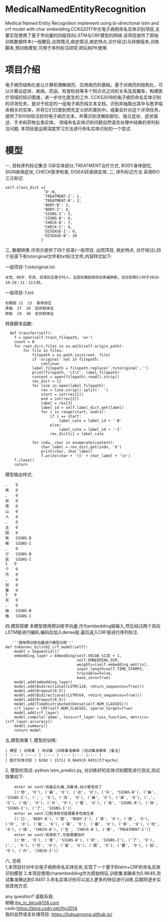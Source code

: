 # MedicalNamedEntityRecognition
Medical Named Entity Recognition implement using bi-directional lstm and crf  model with char embedding.CCKS2017中文电子病例命名实体识别项目,主要实现使用了基于字向量的四层双向LSTM与CRF模型的网络.该项目提供了原始训练数据样本(一般醒目,出院情况,病史情况,病史特点,诊疗经过)与转换版本,训练脚本,预训练模型,可用于序列标注研究.把玩和PK使用.

# 项目介绍
电子病历结构化是让计算机理解病历、应用病历的基础。基于对病历的结构化，可以计算出症状、疾病、药品、检查检验等多个知识点之间的关系及其概率，构建医疗领域的知识图谱，进一步优化医生的工作.
CCKS2018的电子病历命名实体识别的评测任务，是对于给定的一组电子病历纯文本文档，识别并抽取出其中与医学临床相关的实体，并将它们归类到预先定义好的类别中。组委会针对这个评测任务，提供了600份标注好的电子病历文本，共需识别含解剖部位、独立症状、症状描述、手术和药物五类实体。
领域命名实体识别问题自然语言处理中经典的序列标注问题, 本项目是运用深度学习方法进行命名实体识别的一个尝试.

# 模型
一, 目标序列标记集合
    O非实体部分,TREATMENT治疗方式, BODY身体部位, SIGN疾病症状, CHECK医学检查, DISEASE疾病实体,
二, 序列标记方法
    采用BIO三元标记


    self.class_dict ={
                     'O':0,
                     'TREATMENT-I': 1,
                     'TREATMENT-B': 2,
                     'BODY-B': 3,
                     'BODY-I': 4,
                     'SIGNS-I': 5,
                     'SIGNS-B': 6,
                     'CHECK-B': 7,
                     'CHECK-I': 8,
                     'DISEASE-I': 9,
                     'DISEASE-B': 10
                    }



三, 数据转换
    评测方提供了四个目录(一般项目, 出院项目, 病史特点, 诊疗经过),四个目录下有txtoriginal文件和txt标注文件,内容样式如下:

一般项目-1.txtoriginal.txt

    女性，88岁，农民，双滦区应营子村人，主因右髋部摔伤后疼痛肿胀，活动受限5小时于2016-10-29；11：12入院。
一般项目-1.txt:

    右髋部	21	23	身体部位
    疼痛	27	28	症状和体征
    肿胀	29	30	症状和体征

转换脚本函数:

      def transfer(self):
        f = open(self.train_filepath, 'w+')
        count = 0
        for root,dirs,files in os.walk(self.origin_path):
            for file in files:
                filepath = os.path.join(root, file)
                if 'original' not in filepath:
                    continue
                label_filepath = filepath.replace('.txtoriginal','')
                print(filepath, '\t\t', label_filepath)
                content = open(filepath).read().strip()
                res_dict = {}
                for line in open(label_filepath):
                    res = line.strip().split('	')
                    start = int(res[1])
                    end = int(res[2])
                    label = res[3]
                    label_id = self.label_dict.get(label)
                    for i in range(start, end+1):
                        if i == start:
                            label_cate = label_id + '-B'
                        else:
                            label_cate = label_id + '-I'
                        res_dict[i] = label_cate

                for indx, char in enumerate(content):
                    char_label = res_dict.get(indx, 'O')
                    print(char, char_label)
                    f.write(char + '\t' + char_label + '\n')
        f.close()
        return

模型输出样式:

    ，	O
    男	O
    ，	O
    双	O
    塔	O
    山	O
    人	O
    ，	O
    主	O
    因	O
    咳	SIGNS-B
    嗽	SIGNS-I
    、	O
    少	SIGNS-B
    痰	SIGNS-I
    1	O
    个	O
    月	O
    ，	O
    加	O
    重	O
    3	O
    天	O
    ，	O
    抽	SIGNS-B
    搐	SIGNS-I


四,模型搭建
   本模型使用预训练字向量,作为embedding层输入,然后经过两个双向LSTM层进行编码,编码后加入dense层,最后送入CRF层进行序列标注.

       '''使用预训练向量进行模型训练'''
    def tokenvec_bilstm2_crf_model(self):
        model = Sequential()
        embedding_layer = Embedding(self.VOCAB_SIZE + 1,
                                    self.EMBEDDING_DIM,
                                    weights=[self.embedding_matrix],
                                    input_length=self.TIME_STAMPS,
                                    trainable=False,
                                    mask_zero=True)
        model.add(embedding_layer)
        model.add(Bidirectional(LSTM(128, return_sequences=True)))
        model.add(Dropout(0.5))
        model.add(Bidirectional(LSTM(64, return_sequences=True)))
        model.add(Dropout(0.5))
        model.add(TimeDistributed(Dense(self.NUM_CLASSES)))
        crf_layer = CRF(self.NUM_CLASSES, sparse_target=True)
        model.add(crf_layer)
        model.compile('adam', loss=crf_layer.loss_function, metrics=[crf_layer.accuracy])
        model.summary()
        return model


五,模型效果
1, 模型的训练:

    | 模型 | 训练集 | 测试集 |训练集准确率 |测试集准确率 |备注|
    | :--- | :---: | :---: | :--- |:--- |:--- |
    | 医疗实体识别 | 6268 | 1571| 0.9649|0.8451|5个epcho|


2, 模型的测试:
    python lstm_predict.py, 对训练好的实体识别模型进行测试,测试效果如下:

        enter an sent:他最近头痛,流鼻涕,估计是发烧了
        [('他', 'O'), ('最', 'O'), ('近', 'O'), ('头', 'SIGNS-B'), ('痛', 'SIGNS-I'), (',', 'O'), ('流', 'O'), ('鼻', 'O'), ('涕', 'O'), (',', 'O'), ('估', 'O'), ('计', 'O'), ('是', 'O'), ('发', 'SIGNS-B'), ('烧', 'SIGNS-I'), ('了', 'SIGNS-I')]
        enter an sent:口腔溃疡可能需要多吃维生素
        [('口', 'BODY-B'), ('腔', 'BODY-I'), ('溃', 'O'), ('疡', 'O'), ('可', 'O'), ('能', 'O'), ('需', 'O'), ('要', 'O'), ('多', 'O'), ('吃', 'O'), ('维', 'CHECK-B'), ('生', 'CHECK-B'), ('素', 'TREATMENT-I')]
        enter an sent:他骨折了,可能需要拍片
        [('他', 'O'), ('骨', 'SIGNS-B'), ('折', 'SIGNS-I'), ('了', 'O'), (',', 'O'), ('可', 'O'), ('能', 'O'), ('需', 'O'), ('要', 'O'), ('拍', 'O'), ('片', 'CHECK-I')]

六, 总结  
1,本项目针对中文电子病例命名实体任务,实现了一个基于Bilstm+CRF的命名实体识别模型
2,本项目使用charembedding作为原始特征,训练集准确率为0.9649,测试集准确达到0.8451
3,命名实体识别可以加入更多的特征进行训练,后期将逐步实验其他方式.

any question? 请联系我:  
邮箱:lhy_in_blcu@126.com  
csdn:https://blog.csdn.net/lhy2014  
我的自然语言处理项目: https://liuhuanyong.github.io/  










